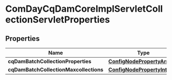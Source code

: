 

# ComDayCqDamCoreImplServletCollectionServletProperties

## Properties

Name | Type | Description | Notes
------------ | ------------- | ------------- | -------------
**cqDamBatchCollectionProperties** | [**ConfigNodePropertyArray**](ConfigNodePropertyArray.md) |  |  [optional]
**cqDamBatchCollectionMaxcollections** | [**ConfigNodePropertyInteger**](ConfigNodePropertyInteger.md) |  |  [optional]



